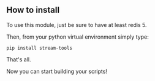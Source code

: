 ## How to install

To use this module, just be sure to have at least redis 5.

Then, from your python virtual environment simply type:
```
pip install stream-tools
```

That's all.

Now you can start building your scripts!
